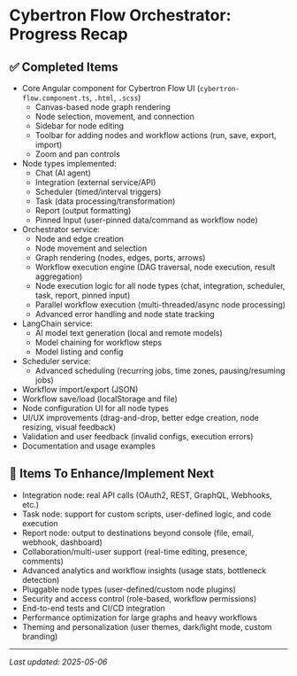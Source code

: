 # Cybertron Flow Orchestrator: Progress Recap

## ✅ Completed Items
- Core Angular component for Cybertron Flow UI (`cybertron-flow.component.ts`, `.html`, `.scss`)
  - Canvas-based node graph rendering
  - Node selection, movement, and connection
  - Sidebar for node editing
  - Toolbar for adding nodes and workflow actions (run, save, export, import)
  - Zoom and pan controls
- Node types implemented:
  - Chat (AI agent)
  - Integration (external service/API)
  - Scheduler (timed/interval triggers)
  - Task (data processing/transformation)
  - Report (output formatting)
  - Pinned Input (user-pinned data/command as workflow node)
- Orchestrator service:
  - Node and edge creation
  - Node movement and selection
  - Graph rendering (nodes, edges, ports, arrows)
  - Workflow execution engine (DAG traversal, node execution, result aggregation)
  - Node execution logic for all node types (chat, integration, scheduler, task, report, pinned input)
  - Parallel workflow execution (multi-threaded/async node processing)
  - Advanced error handling and node state tracking
- LangChain service:
  - AI model text generation (local and remote models)
  - Model chaining for workflow steps
  - Model listing and config
- Scheduler service:
  - Advanced scheduling (recurring jobs, time zones, pausing/resuming jobs)
- Workflow import/export (JSON)
- Workflow save/load (localStorage and file)
- Node configuration UI for all node types
- UI/UX improvements (drag-and-drop, better edge creation, node resizing, visual feedback)
- Validation and user feedback (invalid configs, execution errors)
- Documentation and usage examples

## 🚀 Items To Enhance/Implement Next
- Integration node: real API calls (OAuth2, REST, GraphQL, Webhooks, etc.)
- Task node: support for custom scripts, user-defined logic, and code execution
- Report node: output to destinations beyond console (file, email, webhook, dashboard)
- Collaboration/multi-user support (real-time editing, presence, comments)
- Advanced analytics and workflow insights (usage stats, bottleneck detection)
- Pluggable node types (user-defined/custom node plugins)
- Security and access control (role-based, workflow permissions)
- End-to-end tests and CI/CD integration
- Performance optimization for large graphs and heavy workflows
- Theming and personalization (user themes, dark/light mode, custom branding)

---

_Last updated: 2025-05-06_
